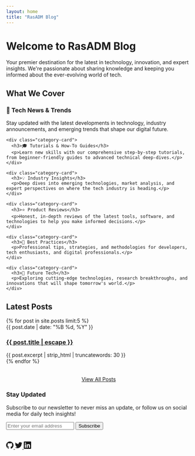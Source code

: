 ```yaml
---
layout: home
title: "RasADM Blog"
---
```


<div class="hero">
  <h1>Welcome to RasADM Blog</h1>
  <p>Your premier destination for the latest in technology, innovation, and expert insights. We're passionate about sharing knowledge and keeping you informed about the ever-evolving world of tech.</p>
</div>

<div class="content-section">
  <h2>What We Cover</h2>
  
  <div class="categories-grid">
    <div class="category-card">
      <h3>📰 Tech News & Trends</h3>
      <p>Stay updated with the latest developments in technology, industry announcements, and emerging trends that shape our digital future.</p>
    </div>
    
    <div class="category-card">
      <h3>🎓 Tutorials & How-To Guides</h3>
      <p>Learn new skills with our comprehensive step-by-step tutorials, from beginner-friendly guides to advanced technical deep-dives.</p>
    </div>
    
    <div class="category-card">
      <h3>💡 Industry Insights</h3>
      <p>Deep dives into emerging technologies, market analysis, and expert perspectives on where the tech industry is heading.</p>
    </div>
    
    <div class="category-card">
      <h3>⭐ Product Reviews</h3>
      <p>Honest, in-depth reviews of the latest tools, software, and technologies to help you make informed decisions.</p>
    </div>
    
    <div class="category-card">
      <h3>🚀 Best Practices</h3>
      <p>Professional tips, strategies, and methodologies for developers, tech enthusiasts, and digital professionals.</p>
    </div>
    
    <div class="category-card">
      <h3>🔮 Future Tech</h3>
      <p>Exploring cutting-edge technologies, research breakthroughs, and innovations that will shape tomorrow's world.</p>
    </div>
  </div>
</div>

<div class="content-section">
  <h2>Latest Posts</h2>
  
  <div class="post-list">
    {% for post in site.posts limit:5 %}
      <article class="post-item">
        <div class="post-meta">{{ post.date | date: "%B %d, %Y" }}</div>
        <h3 class="post-title">
          <a href="{{ post.url | relative_url }}">{{ post.title | escape }}</a>
        </h3>
        <div class="post-excerpt">
          {{ post.excerpt | strip_html | truncatewords: 30 }}
        </div>
      </article>
    {% endfor %}
  </div>
  
  <div style="text-align: center; margin-top: 2rem;">
    <a href="{{ '/archive' | relative_url }}" class="btn btn-outline">View All Posts</a>
  </div>
</div>

<div class="newsletter">
  <h3>Stay Updated</h3>
  <p>Subscribe to our newsletter to never miss an update, or follow us on social media for daily tech insights!</p>
  
  <div class="newsletter-form">
    <input type="email" placeholder="Enter your email address" />
    <button class="btn">Subscribe</button>
  </div>
  
  <div class="social-links" style="justify-content: center; margin-top: 2rem;">
    <a href="https://github.com/{{ site.social.github }}" target="_blank" rel="noopener">
      <svg width="20" height="20" viewBox="0 0 24 24" fill="currentColor">
        <path d="M12 0c-6.626 0-12 5.373-12 12 0 5.302 3.438 9.8 8.207 11.387.599.111.793-.261.793-.577v-2.234c-3.338.726-4.033-1.416-4.033-1.416-.546-1.387-1.333-1.756-1.333-1.756-1.089-.745.083-.729.083-.729 1.205.084 1.839 1.237 1.839 1.237 1.07 1.834 2.807 1.304 3.492.997.107-.775.418-1.305.762-1.604-2.665-.305-5.467-1.334-5.467-5.931 0-1.311.469-2.381 1.236-3.221-.124-.303-.535-1.524.117-3.176 0 0 1.008-.322 3.301 1.23.957-.266 1.983-.399 3.003-.404 1.02.005 2.047.138 3.006.404 2.291-1.552 3.297-1.23 3.297-1.23.653 1.653.242 2.874.118 3.176.77.84 1.235 1.911 1.235 3.221 0 4.609-2.807 5.624-5.479 5.921.43.372.823 1.102.823 2.222v3.293c0 .319.192.694.801.576 4.765-1.589 8.199-6.086 8.199-11.386 0-6.627-5.373-12-12-12z"/>
      </svg>
    </a>
    <a href="https://twitter.com/{{ site.social.twitter }}" target="_blank" rel="noopener">
      <svg width="20" height="20" viewBox="0 0 24 24" fill="currentColor">
        <path d="M23.953 4.57a10 10 0 01-2.825.775 4.958 4.958 0 002.163-2.723c-.951.555-2.005.959-3.127 1.184a4.92 4.92 0 00-8.384 4.482C7.69 8.095 4.067 6.13 1.64 3.162a4.822 4.822 0 00-.666 2.475c0 1.71.87 3.213 2.188 4.096a4.904 4.904 0 01-2.228-.616v.06a4.923 4.923 0 003.946 4.827 4.996 4.996 0 01-2.212.085 4.936 4.936 0 004.604 3.417 9.867 9.867 0 01-6.102 2.105c-.39 0-.779-.023-1.17-.067a13.995 13.995 0 007.557 2.209c9.053 0 13.998-7.496 13.998-13.985 0-.21 0-.42-.015-.63A9.935 9.935 0 0024 4.59z"/>
      </svg>
    </a>
    <a href="https://linkedin.com/in/{{ site.social.linkedin }}" target="_blank" rel="noopener">
      <svg width="20" height="20" viewBox="0 0 24 24" fill="currentColor">
        <path d="M20.447 20.452h-3.554v-5.569c0-1.328-.027-3.037-1.852-3.037-1.853 0-2.136 1.445-2.136 2.939v5.667H9.351V9h3.414v1.561h.046c.477-.9 1.637-1.85 3.37-1.85 3.601 0 4.267 2.37 4.267 5.455v6.286zM5.337 7.433c-1.144 0-2.063-.926-2.063-2.065 0-1.138.92-2.063 2.063-2.063 1.14 0 2.064.925 2.064 2.063 0 1.139-.925 2.065-2.064 2.065zm1.782 13.019H3.555V9h3.564v11.452zM22.225 0H1.771C.792 0 0 .774 0 1.729v20.542C0 23.227.792 24 1.771 24h20.451C23.2 24 24 23.227 24 22.271V1.729C24 .774 23.2 0 22.222 0h.003z"/>
      </svg>
    </a>
  </div>
</div> 